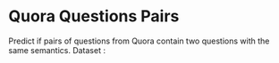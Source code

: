 # Quora Questions Pairs
Predict if pairs of questions from Quora contain two questions with the same semantics.
Dataset : 
